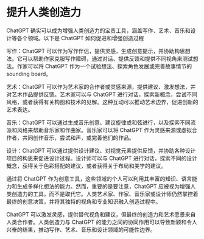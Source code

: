 



# 提升人类创造力



ChatGPT 确实可以成为增强人类创造力的宝贵工具，涵盖写作、艺术、音乐和设计等各个领域。以下是 ChatGPT 如何促进和增强创造过程

写作：ChatGPT 可以作为写作伴侣，提供灵感，生成创意提示，并协助构思想法。它可以帮助作家克服写作障碍，通过对话、提供反馈和提供不同视角来测试想法。作家可以将 ChatGPT 作为一个试验想法、探索角色发展或完善故事情节的 sounding board。

艺术：ChatGPT 可以作为艺术家的合作者或灵感来源，提供建议、激发想法，并对艺术作品提供反馈。艺术家可以与 ChatGPT 进行对话，探索新概念，尝试不同风格，或者获得有关构图和技术的见解。这种互动可以推动艺术边界，促进创新的艺术表达。

音乐：ChatGPT 可以通过生成音乐创意、建议旋律或和弦进行，以及探索不同流派和风格来帮助音乐家和作曲家。音乐家可以将 ChatGPT 作为灵感来源或虚拟合作者，共同创作音乐，尝试和声，或完善他们的作品。

设计：ChatGPT 可以通过提供设计建议、对视觉元素提供反馈，并协助各种设计项目的构思来促进设计过程。设计师可以与 ChatGPT 进行对话，探索不同的设计概念，获得关于色彩搭配的建议，或者获得关于布局和美学的建议。

通过将 ChatGPT 作为创意工具，这些领域的个人可以利用其丰富的知识、语言能力和生成多样化想法的能力。然而，重要的是要注意，ChatGPT 应被视为增强人类创造力的工具，而不是取代它。人类艺术家、作家、音乐家或设计师仍然掌控着最终的创意决策，并将其独特的视角和专业知识融入创造过程中。

ChatGPT 可以激发灵感，提供替代视角和建议，但最终的创造力和艺术愿景来自人类合作者。人类创造力与 ChatGPT 的能力之间的协同作用可以导致新颖和令人兴奋的结果，推动写作、艺术、音乐和设计领域的可能性边界。
